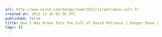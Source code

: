```yaml
---
url: http://www.wired.com/dangerroom/2012/11/petraeus-cult-2/
created_at: 2012-11-16 02:36 UTC
published: false
title: How I Was Drawn Into the Cult of David Petraeus | Danger Room | Wired.com
tags: []
---
```



